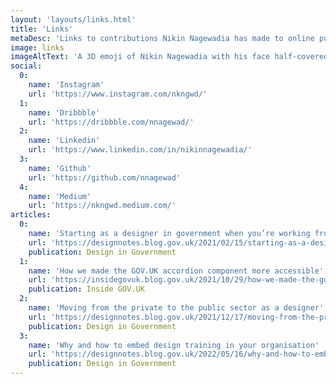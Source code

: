 ```yaml
---
layout: 'layouts/links.html'
title: 'Links'
metaDesc: 'Links to contributions Nikin Nagewadia has made to online publications, as well as links to his profile on popular social media sites.'
image: links
imageAltText: 'A 3D emoji of Nikin Nagewadia with his face half-covered by an Apple laptop.'
social:
  0: 
    name: 'Instagram'
    url: 'https://www.instagram.com/nkngwd/'
  1:
    name: 'Dribbble'
    url: 'https://dribbble.com/nnagewad/'
  2:
    name: 'Linkedin'
    url: 'https://www.linkedin.com/in/nikinnagewadia/'
  3: 
    name: 'Github'
    url: 'https://github.com/nnagewad'
  4:
    name: 'Medium'
    url: 'https://nkngwd.medium.com/'
articles:
  0:
    name: 'Starting as a designer in government when you’re working from home'
    url: 'https://designnotes.blog.gov.uk/2021/02/15/starting-as-a-designer-in-government-when-youre-working-from-home/'
    publication: Design in Government
  1:
    name: 'How we made the GOV.UK accordion component more accessible'
    url: 'https://insidegovuk.blog.gov.uk/2021/10/29/how-we-made-the-gov-uk-accordion-component-more-accessible/'
    publication: Inside GOV.UK
  2:
    name: 'Moving from the private to the public sector as a designer'
    url: 'https://designnotes.blog.gov.uk/2021/12/17/moving-from-the-private-to-the-public-sector-as-a-designer/'
    publication: Design in Government
  3:
    name: 'Why and how to embed design training in your organisation'
    url: 'https://designnotes.blog.gov.uk/2022/05/16/why-and-how-to-embed-design-training-in-your-organisation/'
    publication: Design in Government
---
```

